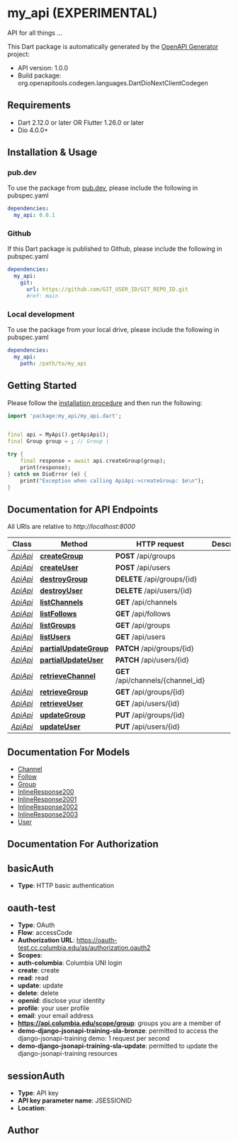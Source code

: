 # my_api (EXPERIMENTAL)
API for all things …

This Dart package is automatically generated by the [OpenAPI Generator](https://openapi-generator.tech) project:

- API version: 1.0.0
- Build package: org.openapitools.codegen.languages.DartDioNextClientCodegen

## Requirements

* Dart 2.12.0 or later OR Flutter 1.26.0 or later
* Dio 4.0.0+

## Installation & Usage

### pub.dev
To use the package from [pub.dev](https://pub.dev), please include the following in pubspec.yaml
```yaml
dependencies:
  my_api: 0.0.1
```

### Github
If this Dart package is published to Github, please include the following in pubspec.yaml
```yaml
dependencies:
  my_api:
    git:
      url: https://github.com/GIT_USER_ID/GIT_REPO_ID.git
      #ref: main
```

### Local development
To use the package from your local drive, please include the following in pubspec.yaml
```yaml
dependencies:
  my_api:
    path: /path/to/my_api
```

## Getting Started

Please follow the [installation procedure](#installation--usage) and then run the following:

```dart
import 'package:my_api/my_api.dart';


final api = MyApi().getApiApi();
final Group group = ; // Group | 

try {
    final response = await api.createGroup(group);
    print(response);
} catch on DioError (e) {
    print("Exception when calling ApiApi->createGroup: $e\n");
}

```

## Documentation for API Endpoints

All URIs are relative to *http://localhost:8000*

Class | Method | HTTP request | Description
------------ | ------------- | ------------- | -------------
[*ApiApi*](doc/ApiApi.md) | [**createGroup**](doc/ApiApi.md#creategroup) | **POST** /api/groups | 
[*ApiApi*](doc/ApiApi.md) | [**createUser**](doc/ApiApi.md#createuser) | **POST** /api/users | 
[*ApiApi*](doc/ApiApi.md) | [**destroyGroup**](doc/ApiApi.md#destroygroup) | **DELETE** /api/groups/{id} | 
[*ApiApi*](doc/ApiApi.md) | [**destroyUser**](doc/ApiApi.md#destroyuser) | **DELETE** /api/users/{id} | 
[*ApiApi*](doc/ApiApi.md) | [**listChannels**](doc/ApiApi.md#listchannels) | **GET** /api/channels | 
[*ApiApi*](doc/ApiApi.md) | [**listFollows**](doc/ApiApi.md#listfollows) | **GET** /api/follows | 
[*ApiApi*](doc/ApiApi.md) | [**listGroups**](doc/ApiApi.md#listgroups) | **GET** /api/groups | 
[*ApiApi*](doc/ApiApi.md) | [**listUsers**](doc/ApiApi.md#listusers) | **GET** /api/users | 
[*ApiApi*](doc/ApiApi.md) | [**partialUpdateGroup**](doc/ApiApi.md#partialupdategroup) | **PATCH** /api/groups/{id} | 
[*ApiApi*](doc/ApiApi.md) | [**partialUpdateUser**](doc/ApiApi.md#partialupdateuser) | **PATCH** /api/users/{id} | 
[*ApiApi*](doc/ApiApi.md) | [**retrieveChannel**](doc/ApiApi.md#retrievechannel) | **GET** /api/channels/{channel_id} | 
[*ApiApi*](doc/ApiApi.md) | [**retrieveGroup**](doc/ApiApi.md#retrievegroup) | **GET** /api/groups/{id} | 
[*ApiApi*](doc/ApiApi.md) | [**retrieveUser**](doc/ApiApi.md#retrieveuser) | **GET** /api/users/{id} | 
[*ApiApi*](doc/ApiApi.md) | [**updateGroup**](doc/ApiApi.md#updategroup) | **PUT** /api/groups/{id} | 
[*ApiApi*](doc/ApiApi.md) | [**updateUser**](doc/ApiApi.md#updateuser) | **PUT** /api/users/{id} | 


## Documentation For Models

 - [Channel](doc/Channel.md)
 - [Follow](doc/Follow.md)
 - [Group](doc/Group.md)
 - [InlineResponse200](doc/InlineResponse200.md)
 - [InlineResponse2001](doc/InlineResponse2001.md)
 - [InlineResponse2002](doc/InlineResponse2002.md)
 - [InlineResponse2003](doc/InlineResponse2003.md)
 - [User](doc/User.md)


## Documentation For Authorization


## basicAuth

- **Type**: HTTP basic authentication

## oauth-test

- **Type**: OAuth
- **Flow**: accessCode
- **Authorization URL**: https://oauth-test.cc.columbia.edu/as/authorization.oauth2
- **Scopes**: 
 - **auth-columbia**: Columbia UNI login
 - **create**: create
 - **read**: read
 - **update**: update
 - **delete**: delete
 - **openid**: disclose your identity
 - **profile**: your user profile
 - **email**: your email address
 - **https://api.columbia.edu/scope/group**: groups you are a member of
 - **demo-django-jsonapi-training-sla-bronze**: permitted to access the django-jsonapi-training demo: 1 request per second
 - **demo-django-jsonapi-training-sla-update**: permitted to update the django-jsonapi-training resources

## sessionAuth

- **Type**: API key
- **API key parameter name**: JSESSIONID
- **Location**: 


## Author



